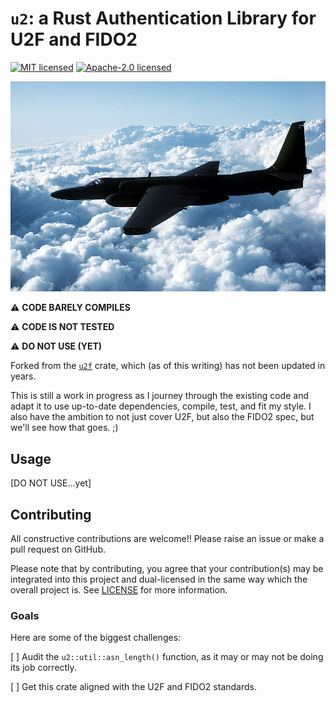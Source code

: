 # `u2`: a Rust Authentication Library for U2F and FIDO2 &emsp; 

[![MIT licensed]][MIT] [![Apache-2.0 licensed]][APACHE]

<!--Description 	
English: [Original description] An air-to-air left side view of a TR-1 tactical reconnaissance aircraft.
The U-2 Dragon Lady is considered the leader among manned intelligence, surveillance and reconnaissance systems. An aircraft such as this collected images over the Gulf Coast region after Hurricanes Katrina and Rita.
Picture prepared for Wikipedia by Adrian Pingstone in April 2003.
Date 	between 1955 and 1998
Source 	Defense Visual Information Center (1998). A DoD CD-Rom Image Collection: Best of the US Air Force. [1][2]
Author 	United States Department of the Air Force
Permission
(Reusing this file) 	"Information presented on Airforce Link is considered public information and may be distributed or copied. Use of appropriate byline/photo/image credits is requested." [3]
https://commons.wikimedia.org/wiki/File:Usaf.u2.750pix.jpg
-->
![An USAF U-2 Side View While Flying](./images/Usaf.u2.750pix.jpg)

⚠️ **CODE BARELY COMPILES**

⚠️ **CODE IS NOT TESTED**

⚠️ **DO NOT USE (YET)**

Forked from the [`u2f`](https://crates.io/crates/u2f) crate, which (as of this writing) has not been updated in years.

This is still a work in progress as I journey through the existing code and adapt it to use up-to-date dependencies, compile, test, and fit my style. I also have the ambition to not just cover U2F, but also the FIDO2 spec, but we'll see how that goes. ;)

[MIT licensed]: https://img.shields.io/badge/License-MIT-blue.svg
[MIT]: ./LICENSE-MIT
[Apache-2.0 licensed]: https://img.shields.io/badge/License-Apache%202.0-blue.svg
[APACHE]: ./LICENSE-APACHE

## Usage

[DO NOT USE...yet]

## Contributing

All constructive contributions are welcome!! Please raise an issue or make a pull request on GitHub. 

Please note that by contributing, you agree that your contribution(s) may be integrated into this project and dual-licensed in the same way which the overall project is. See [LICENSE](./LICENSE) for more information. 

### Goals

Here are some of the biggest challenges:

[ ] Audit the `u2::util::asn_length()` function, as it may or may not be doing its job correctly. 

[ ] Get this crate aligned with the U2F and FIDO2 standards.